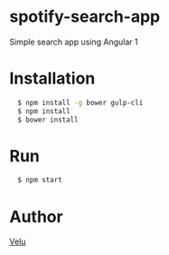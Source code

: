 # spotify-search-app
Simple search app using Angular 1 

# Installation
```sh
  $ npm install -g bower gulp-cli
  $ npm install
  $ bower install
```

# Run
```sh
  $ npm start
```

# Author
[Velu](mailto:velu_developer@yahoo.com)
